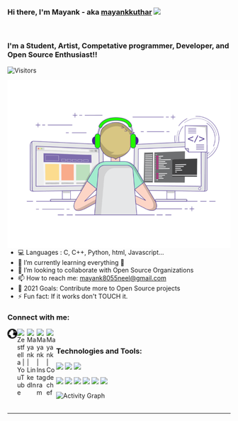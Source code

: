 ### Hi there, I'm Mayank - aka [mayankkuthar][website] <img src="https://media.giphy.com/media/hvRJCLFzcasrR4ia7z/giphy.gif" width="25px">
<br />

### I'm a Student, Artist, Competative programmer, Developer, and Open Source Enthusiast!!

![Visitors](https://visitor-badge.laobi.icu/badge?page_id=mayankkuthar.mayankkuthar)

<img align="right" src="coding-freak.gif" />

- 💻 Languages : C, C++, Python, html, Javascript...
- 🌱 I’m currently learning everything 🤣
- 👯 I’m looking to collaborate with Open Source Organizations
- 📫 How to reach me: mayank8055neel@gmail.com
- 🥅 2021 Goals: Contribute more to Open Source projects
- ⚡ Fun fact: If it works don't TOUCH it.


### Connect with me:

[<img align="left" alt="CUstudyspot" width="22px" src="https://raw.githubusercontent.com/iconic/open-iconic/master/svg/globe.svg" />][website]
[<img align="left" alt="Zestfella | YouTube" width="22px" src="https://cdn.jsdelivr.net/npm/simple-icons@v3/icons/youtube.svg" />][youtube]
[<img align="left" alt="Mayank | LinkedIn" width="22px" src="https://cdn.jsdelivr.net/npm/simple-icons@v3/icons/linkedin.svg" />][linkedin]
[<img align="left" alt="Mayank | Instagram" width="22px" src="https://cdn.jsdelivr.net/npm/simple-icons@v3/icons/instagram.svg" />][instagram]
[<img align="left" alt="Mayank | Codechef" width="22px" src="https://cdn.jsdelivr.net/npm/simple-icons@v3/icons/codechef.svg" />][codechef]

<br />

### Technologies and Tools:

![](https://img.shields.io/badge/IDE-VSCode-%23007ACC?style=?style=plastic&logo=appveyor&logo=Visual-studio-code&logoColor=white&color=298fdd)
![](https://img.shields.io/badge/Code-Python-informational?style=?style=plastic&logo=appveyor&logo=python&logoColor=white&color=298fdd)
![](https://img.shields.io/badge/Code-HTML5-informational?style=?style=plastic&logo=appveyor&logo=html5&logoColor=white&color=298fdd)

![](https://img.shields.io/badge/Code-JavaScript-informational?style=?style=plastic&logo=appveyor&logo=javascript&logoColor=white&color=298fdd)
![](https://img.shields.io/badge/Code-CSS3-informational?style=?style=plastic&logo=appveyor&logo=css3&logoColor=white&color=298fdd)
![](https://img.shields.io/badge/Code-Vue-informational?style=?style=plastic&logo=appveyor&logo=vue.js&logoColor=white&color=298fdd)
![](https://img.shields.io/badge/Cloud-Digital_Ocean-informational?style=?style=plastic&logo=appveyor&logo=digitalocean&logoColor=white&color=298fdd)
![](https://img.shields.io/badge/Cloud-C++-informational?style=?style=plastic&logo=appveyor&logo=cplusplus&logoColor=white&color=298fdd)
![](https://img.shields.io/badge/Cloud-C-informational?style=?style=plastic&logo=appveyor&logo=c&logoColor=white&color=298fdd)

![Activity Graph](https://activity-graph.herokuapp.com/graph?username=mayankkuthar&theme=github)
<br />
<br />

---

[website]: http://custudyspot.rf.gd/
[youtube]: https://www.youtube.com/channel/UCne3T8OHtU0hBZq28SO1wyQ
[instagram]: https://www.instagram.com/mayankkuthar/
[linkedin]: https://www.linkedin.com/in/mayankkuthar/
[codechef]: https://www.codechef.com/users/mayankkuthar1
[stopstalk]: https://www.stopstalk.com/user/profile/mayankkuthar
